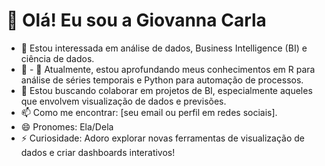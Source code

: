 # 👋 Olá! Eu sou a Giovanna Carla

- 👀 Estou interessada em análise de dados, Business Intelligence (BI) e ciência de dados.
- 🌱 - 🌱 Atualmente, estou aprofundando meus conhecimentos em R para análise de séries temporais e Python para automação de processos.
- 💞️ Estou buscando colaborar em projetos de BI, especialmente aqueles que envolvem visualização de dados e previsões.
- 📫 Como me encontrar: [seu email ou perfil em redes sociais].
- 😄 Pronomes: Ela/Dela
- ⚡ Curiosidade: Adoro explorar novas ferramentas de visualização de dados e criar dashboards interativos!


<!---
ggihcarla/ggihcarla is a ✨ special ✨ repository because its `README.md` (this file) appears on your GitHub profile.
You can click the Preview link to take a look at your changes.
--->
